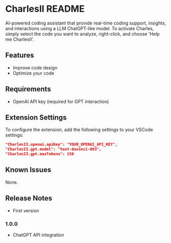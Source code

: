 # CharlesII README

AI-powered coding assistant that provide real-time coding support, insights, and interactions using a LLM ChatGPT-like model.
To activate Charles, simply select the code you want to analyze, right-click, and choose 'Help me CharlesII'.

## Features

- Improve code design
- Optimize your code

## Requirements

- OpenAI API key (required for GPT interaction)

## Extension Settings

To configure the extension, add the following settings to your VSCode settings:

```json
"CharlesII.openai.apiKey": "YOUR_OPENAI_API_KEY",
"CharlesII.gpt.model": "text-davinci-003",
"CharlesII.gpt.maxTokens": 150
```

## Known Issues

None.

## Release Notes

- First version

### 1.0.0

- ChatGPT API integration
